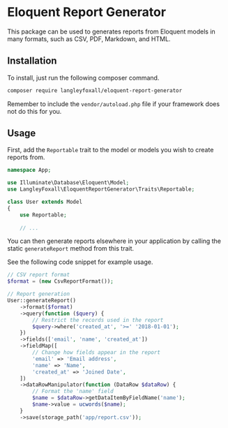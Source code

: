 # Eloquent Report Generator

This package can be used to generates reports from Eloquent models 
in many formats, such as CSV, PDF, Markdown, and HTML.

## Installation

To install, just run the following composer command.

```bash
composer require langleyfoxall/eloquent-report-generator
```

Remember to include the `vendor/autoload.php` file if your framework 
does not do this for you.

## Usage

First, add the `Reportable` trait to the model or models you wish to
create reports from.

```php
namespace App;

use Illuminate\Database\Eloquent\Model;
use LangleyFoxall\EloquentReportGenerator\Traits\Reportable;

class User extends Model
{
    use Reportable;
    
    // ...
```

You can then generate reports elsewhere in your application by calling the static `generateReport` method from this trait.

See the following code snippet for example usage.

```php
// CSV report format
$format = (new CsvReportFormat());

// Report generation
User::generateReport()
    ->format($format)
    ->query(function ($query) {
        // Restrict the records used in the report
        $query->where('created_at', '>=' '2018-01-01');  
    })
    ->fields(['email', 'name', 'created_at'])
    ->fieldMap([
        // Change how fields appear in the report
        'email' => 'Email address',
        'name' => 'Name',
        'created_at' => 'Joined Date',
    ])
    ->dataRowManipulator(function (DataRow $dataRow) {
        // Format the 'name' field
        $name = $dataRow->getDataItemByFieldName('name');
        $name->value = ucwords($name);
    }
    ->save(storage_path('app/report.csv'));
```
